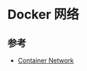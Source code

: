 # Docker 网络

## 参考

* [Container Network](https://github.com/feiskyer/sdn-handbook/tree/master/container)